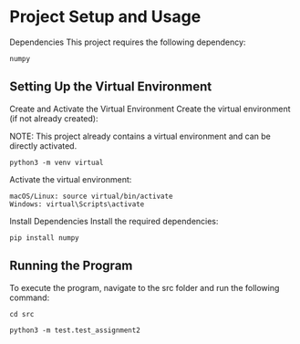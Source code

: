 Project Setup and Usage
=====================================
Dependencies
This project requires the following dependency:

    numpy

Setting Up the Virtual Environment
-----------------------------------------
Create and Activate the Virtual Environment
Create the virtual environment (if not already created):

NOTE: This project already contains a virtual environment and can be directly activated. 

```python3 -m venv virtual```

Activate the virtual environment:

    macOS/Linux: source virtual/bin/activate
    Windows: virtual\Scripts\activate

Install Dependencies
Install the required dependencies:

```pip install numpy```

Running the Program
-------------------------
To execute the program, navigate to the src folder and run the following command:

```cd src```

```python3 -m test.test_assignment2```
